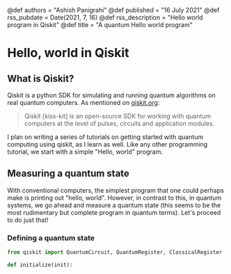 @def authors = "Ashish Panigrahi"
@def published = "16 July 2021"
@def rss_pubdate = Date(2021, 7, 16)
@def rss_description = "Hello world program in Qiskit"
@def title = "A quantum Hello world program"


# Hello, world in Qiskit

## What is Qiskit?

Qiskit is a python SDK for simulating and running quantum algorithms on real quantum computers. As mentioned on [qiskit.org](https://qiskit.org/):

> Qiskit [kiss-kit] is an open-source SDK for working with quantum computers at the level of pulses, circuits and application modules.

I plan on writing a series of tutorials on getting started with quantum computing using qiskit, as I learn as well. Like any other programming tutorial, we start with a simple "Hello, world" program.

## Measuring a quantum state

With conventional computers, the simplest program that one could perhaps make is printing out "hello, world". However, in contrast to this, in quantum systems, we go ahead and measure a quantum state (this seems to be the most rudimentary but complete program in quantum terms). Let's proceed to do just that!

### Defining a quantum state

```python
from qiskit import QuantumCircuit, QuantumRegister, ClassicalRegister

def initialize(init):


```
